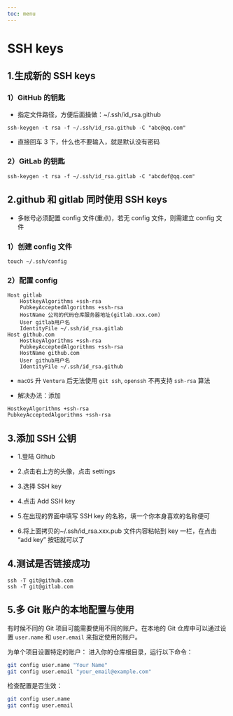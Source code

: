```yaml
---
toc: menu
---
```


# SSH keys

## 1.生成新的 SSH keys

### 1）GitHub 的钥匙

- 指定文件路径，方便后面操做：~/.ssh/id_rsa.github

```shell
ssh-keygen -t rsa -f ~/.ssh/id_rsa.github -C "abc@qq.com"
```

- 直接回车 3 下，什么也不要输入，就是默认没有密码

### 2）GitLab 的钥匙

```shell
ssh-keygen -t rsa -f ~/.ssh/id_rsa.gitlab -C "abcdef@qq.com"
```

## 2.github 和 gitlab 同时使用 SSH keys

- 多帐号必须配置 config 文件(重点)，若无 config 文件，则需建立 config 文件

### 1）创建 config 文件

```shell
touch ~/.ssh/config
```

### 2）配置 config

```
Host gitlab
	HostkeyAlgorithms +ssh-rsa
	PubkeyAcceptedAlgorithms +ssh-rsa
	HostName 公司的代码仓库服务器地址(gitlab.xxx.com)
	User gitlab用户名
	IdentityFile ~/.ssh/id_rsa.gitlab
Host github.com
	HostkeyAlgorithms +ssh-rsa
	PubkeyAcceptedAlgorithms +ssh-rsa
	HostName github.com
	User github用户名
	IdentityFile ~/.ssh/id_rsa.github
```

- `macOS` 升 `Ventura` 后无法使用 `git ssh`, `openssh` 不再支持 `ssh-rsa` 算法

- 解决办法：添加

```
HostkeyAlgorithms +ssh-rsa
PubkeyAcceptedAlgorithms +ssh-rsa
```

## 3.添加 SSH 公钥

- 1.登陆 Github

- 2.点击右上方的头像，点击 settings

- 3.选择 SSH key

- 4.点击 Add SSH key

- 5.在出现的界面中填写 SSH key 的名称，填一个你本身喜欢的名称便可

- 6.将上面拷贝的~/.ssh/id_rsa.xxx.pub 文件内容粘帖到 key 一栏，在点击 “add key” 按钮就可以了

## 4.测试是否链接成功

```shell
ssh -T git@github.com
ssh -T git@gitlab.com
```

## 5.多 Git 账户的本地配置与使用

有时候不同的 Git 项目可能需要使用不同的账户。在本地的 Git 仓库中可以通过设置 `user.name` 和 `user.email` 来指定使用的账户。

为单个项目设置特定的账户：
进入你的仓库根目录，运行以下命令：

```bash
git config user.name "Your Name"
git config user.email "your_email@example.com"
```

检查配置是否生效：

```bash
git config user.name
git config user.email
```

